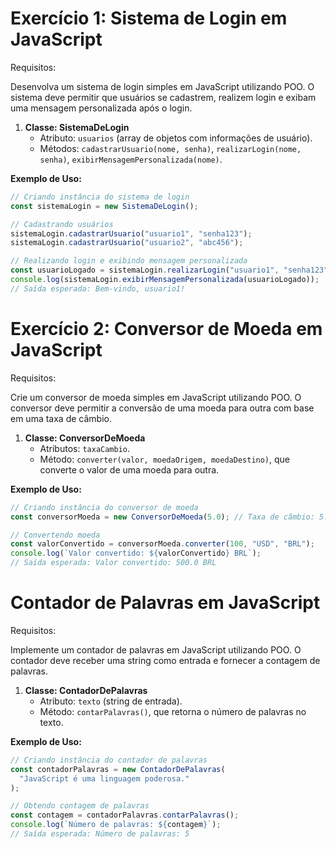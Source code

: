 # Exercício 1: Sistema de Login em JavaScript

Requisitos:

Desenvolva um sistema de login simples em JavaScript utilizando POO. O sistema deve permitir que usuários se cadastrem, realizem login e exibam uma mensagem personalizada após o login.

1. **Classe: SistemaDeLogin**
   - Atributo: `usuarios` (array de objetos com informações de usuário).
   - Métodos: `cadastrarUsuario(nome, senha)`, `realizarLogin(nome, senha)`, `exibirMensagemPersonalizada(nome)`.

**Exemplo de Uso:**

```javascript
// Criando instância do sistema de login
const sistemaLogin = new SistemaDeLogin();

// Cadastrando usuários
sistemaLogin.cadastrarUsuario("usuario1", "senha123");
sistemaLogin.cadastrarUsuario("usuario2", "abc456");

// Realizando login e exibindo mensagem personalizada
const usuarioLogado = sistemaLogin.realizarLogin("usuario1", "senha123");
console.log(sistemaLogin.exibirMensagemPersonalizada(usuarioLogado));
// Saída esperada: Bem-vindo, usuario1!
```

# Exercício 2: Conversor de Moeda em JavaScript

Requisitos:

Crie um conversor de moeda simples em JavaScript utilizando POO. O conversor deve permitir a conversão de uma moeda para outra com base em uma taxa de câmbio.

1. **Classe: ConversorDeMoeda**
   - Atributos: `taxaCambio`.
   - Método: `converter(valor, moedaOrigem, moedaDestino)`, que converte o valor de uma moeda para outra.

**Exemplo de Uso:**

```javascript
// Criando instância do conversor de moeda
const conversorMoeda = new ConversorDeMoeda(5.0); // Taxa de câmbio: 5.0

// Convertendo moeda
const valorConvertido = conversorMoeda.converter(100, "USD", "BRL");
console.log(`Valor convertido: ${valorConvertido} BRL`);
// Saída esperada: Valor convertido: 500.0 BRL
```

# Contador de Palavras em JavaScript

Requisitos:

Implemente um contador de palavras em JavaScript utilizando POO. O contador deve receber uma string como entrada e fornecer a contagem de palavras.

1. **Classe: ContadorDePalavras**
   - Atributo: `texto` (string de entrada).
   - Método: `contarPalavras()`, que retorna o número de palavras no texto.

**Exemplo de Uso:**

```javascript
// Criando instância do contador de palavras
const contadorPalavras = new ContadorDePalavras(
  "JavaScript é uma linguagem poderosa."
);

// Obtendo contagem de palavras
const contagem = contadorPalavras.contarPalavras();
console.log(`Número de palavras: ${contagem}`);
// Saída esperada: Número de palavras: 5
```
